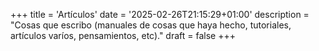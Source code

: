 +++
title = 'Artículos'
date = '2025-02-26T21:15:29+01:00'
description = "Cosas que escribo (manuales de cosas que haya hecho, tutoriales, artículos varíos, pensamientos, etc)."
draft = false
+++

<!-- # El md de articles (_index.md)
ESTO es el index del articles

Yo soy el .md español -->